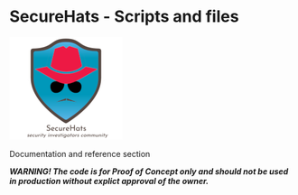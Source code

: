 # SecureHats - Scripts and files

![logo](https://github.com/SecureHats/Sentinel-playground/blob/main/media/securehats-layers-200x.png)

Documentation and reference section

**_WARNING! The code is for Proof of Concept only and should not be used in production without explict approval of the owner._**
